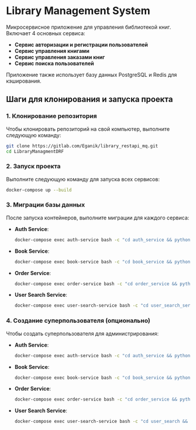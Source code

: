 
# Library Management System

Микросервисное приложение для управления библиотекой книг. Включает 4 основных сервиса:

- **Сервис авторизации и регистрации пользователей**
- **Сервис управления книгами**
- **Сервис управления заказами книг**
- **Сервис поиска пользователей**

Приложение также использует базу данных PostgreSQL и Redis для кэширования.

## Шаги для клонирования и запуска проекта

### 1. Клонирование репозитория

Чтобы клонировать репозиторий на свой компьютер, выполните следующую команду:

```bash
git clone https://gitlab.com/Eganik/library_restapi_mq.git
cd LibraryManagmentDRF
```

### 2. Запуск проекта

Выполните следующую команду для запуска всех сервисов:

```bash
docker-compose up --build
```

### 3. Миграции базы данных

После запуска контейнеров, выполните миграции для каждого сервиса:

- **Auth Service**:
  ```bash
  docker-compose exec auth-service bash -c "cd auth_service && python manage.py makemigrations && python manage.py migrate"
  ```

- **Book Service**:
  ```bash
  docker-compose exec book-service bash -c "cd book_service && python manage.py makemigrations && python manage.py migrate"
  ```

- **Order Service**:
  ```bash
  docker-compose exec order-service bash -c "cd order_service && python manage.py makemigrations && python manage.py migrate"
  ```

- **User Search Service**:
  ```bash
  docker-compose exec user-search-service bash -c "cd user_search_service && python manage.py makemigrations && python manage.py migrate"
  ```

### 4. Создание суперпользователя (опционально)

Чтобы создать суперпользователя для администрирования:

- **Auth Service**:
  ```bash
  docker-compose exec auth-service bash -c "cd auth_service && python manage.py createsuperuser"
  ```

- **Book Service**:
  ```bash
  docker-compose exec book-service bash -c "cd book_service && python manage.py createsuperuser"
  ```

- **Order Service**:
  ```bash
  docker-compose exec order-service bash -c "cd order_service && python manage.py createsuperuser"
  ```

- **User Search Service**:
  ```bash
  docker-compose exec user-search-service bash -c "cd user_search && python manage.py createsuperuser"
  ```
